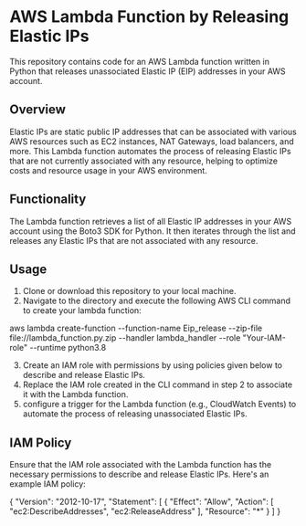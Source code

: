 # AWS Lambda Function by Releasing Elastic IPs

This repository contains code for an AWS Lambda function written in Python that releases unassociated Elastic IP (EIP) addresses in your AWS account.

## Overview

Elastic IPs are static public IP addresses that can be associated with various AWS resources such as EC2 instances, NAT Gateways, load balancers, and more. This Lambda function automates the process of releasing Elastic IPs that are not currently associated with any resource, helping to optimize costs and resource usage in your AWS environment.

## Functionality

The Lambda function retrieves a list of all Elastic IP addresses in your AWS account using the Boto3 SDK for Python. It then iterates through the list and releases any Elastic IPs that are not associated with any resource.

## Usage

1. Clone or download this repository to your local machine.
2. Navigate to the directory and execute the following AWS CLI command to create your lambda function:

aws lambda create-function --function-name Eip_release --zip-file file://lambda_function.py.zip --handler lambda_handler --role "Your-IAM-role" --runtime python3.8

3. Create an IAM role with permissions by using policies given below to describe and release Elastic IPs.
4. Replace the IAM role created in the CLI command in step 2 to associate it with the Lambda function.
5. configure a trigger for the Lambda function (e.g., CloudWatch Events) to automate the process of releasing unassociated Elastic IPs.

## IAM Policy

Ensure that the IAM role associated with the Lambda function has the necessary permissions to describe and release Elastic IPs. Here's an example IAM policy:


{
    "Version": "2012-10-17",
    "Statement": [
        {
            "Effect": "Allow",
            "Action": [
                "ec2:DescribeAddresses",
                "ec2:ReleaseAddress"
            ],
            "Resource": "*"
        }
    ]
}
